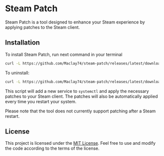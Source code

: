 # Steam Patch

Steam Patch is a tool designed to enhance your Steam experience by applying patches to the Steam client.

## Installation

To install Steam Patch, run next command in your terminal

   ```bash
   curl -L https://github.com/Maclay74/steam-patch/releases/latest/download/install.sh | sh
   ```

To uninstall:
   ```bash
   curl -L https://github.com/Maclay74/steam-patch/releases/latest/download/uninstall.sh | sh
   ```

This script will add a new service to `systemctl` and apply the necessary patches to your Steam client. The patches will also be automatically applied every time you restart your system.

Please note that the tool does not currently support patching after a Steam restart.

## License

This project is licensed under the [MIT License](LICENSE). Feel free to use and modify the code according to the terms of the license.